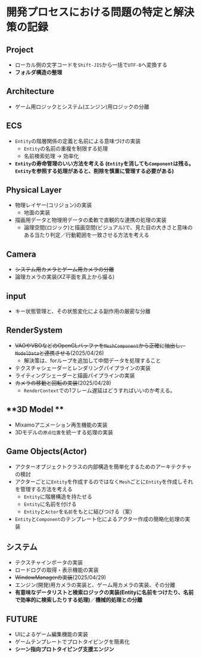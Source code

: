 # **開発プロセスにおける問題の特定と解決策の記録**

## **Project**
* ローカル側の文字コードを`Shift-JIS`から一括で`UTF-8`へ変換する
* **フォルダ構造の整理**

## **Architecture**
* ゲーム用ロジックとシステム(エンジン)用ロジックの分離

## **ECS**
* `Entity`の階層関係の定義と名前による意味づけの実装
    * `Entity`の名前の重複を制限する処理
    * 名前検索処理 -> 効率化
* **`Entity`の寿命管理のいい方法を考える (`Entity`を消しても`Component`は残る。`Entity`を参照する処理があると、削除を慎重に管理する必要がある)**

## **Physical Layer**
* 物理レイヤー(コリジョン)の実装
    * 地面の実装
* 描画用データと物理用データの柔軟で直観的な連携の処理の実装
    * 論理空間(ロジック)と描画空間(ビジュアル)で、見た目の大きさと意味のある当たり判定／行動範囲を一致させる方法を考える

## **Camera**
* ~~システム用カメラとゲーム用カメラの分離~~
* 論理カメラの実装(XZ平面を真上から撮る)

## **input**
* キー状態管理と、その状態変化による副作用の厳密な分離

## **RenderSystem**
* ~~VAOやVBOなどのOpenGLバッファを`MeshComponent`から正確に抽出し、`ModelData`と連携させる~~(2025/04/26)
    * 解決策は、forループを追加して中間データを処理すること
* テクスチャシェーダーとレンダリングパイプラインの実装
* ライティングシェーダーと描画パイプラインの実装
* ~~カメラの移動と回転の実装~~(2025/04/28)
    * `RenderContext`での1フレーム遅延はどうすればいいのか考える。

## **3D Model **
* Mixamoアニメーション再生機能の実装
* 3Dモデルの`原点位置`を統一する処理の実装

## **Game Objects(Actor)**
* アクターオブジェクトクラスの内部構造を簡単化するためのアーキテクチャの検討
* アクターごとに`Entity`を作成するのではなく`Mesh`ごとに`Entity`を作成しそれを管理する方法を考える
    * `Entity`に階層構造を持たせる
    * `Entity`に名前を付ける
    * `Entity`と`Actor`を`名前`をもとに結びつける（案）
* `Entity`と`Component`のテンプレート化によるアクター作成の簡略化処理の実装

## **システム**
* テクスチャインポータの実装
* ロードログの取得・表示機能の実装
* ~~WindowManagerの実装~~(2025/04/29)
* エンジン(開発)用カメラの実装と、ゲーム用カメラの実装、その分離
* **有意味なデータリストと検索ロジックの実装(Entityに名前をつけたり、名前で効率的に検索したりする処理)**／**機械的処理との分離**

## **FUTURE**
* UIによるゲーム編集機能の実装
* ゲームテンプレートでプロトタイピングを簡素化
* **シーン指向プロトタイピング支援エンジン**